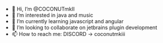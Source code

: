 - 👋 Hi, I’m @COCONUTmkII
- 👀 I’m interested in java and music
- 🌱 I’m currently learning javascript and angular
- 💞️ I’m looking to collaborate on jetbrains plugin development
- 📫 How to reach me: DISCORD -> coconutmkiii

<!---
COCONUTmkII/COCONUTmkII is a ✨ special ✨ repository because its `README.md` (this file) appears on your GitHub profile.
You can click the Preview link to take a look at your changes.
--->
